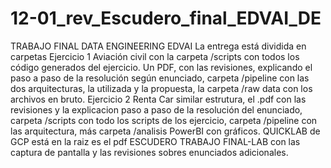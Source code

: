 # 12-01_rev_Escudero_final_EDVAI_DE
TRABAJO FINAL DATA ENGINEERING EDVAI La entrega está dividida en carpetas Ejercicio 1 Aviación civil con la carpeta /scripts con todos los código generados del ejercicio. Un PDF, con las revisiones, explicando el paso a paso de la resolución según enunciado, carpeta /pipeline con las dos arquitecturas, la utilizada y la propuesta, la carpeta /raw data con los archivos en bruto. Ejercicio 2 Renta Car similar estrutura, el .pdf con las revisiones y la explicacion paso a paso de la resolución del enunciado, carpeta /scripts con todo los scripts de los ejercicio, carpeta /pipeline con las arquitectura, más carpeta /analisis PowerBI con gráficos. QUICKLAB de GCP está en la raiz es el pdf ESCUDERO TRABAJO FINAL-LAB con las captura de pantalla y las revisiones sobres enunciados adicionales.
